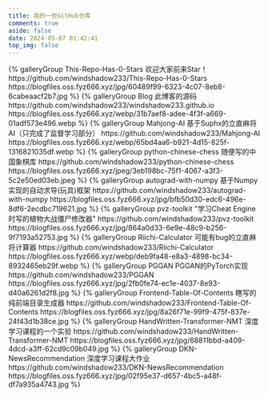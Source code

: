 ```yaml
---
title: 我的一些GitHub仓库
comments: true
aside: false
date: 2024-05-07 01:42:41
top_img: false
---
```


<div class="gallery-group-main">
{% galleryGroup This-Repo-Has-0-Stars 欢迎大家前来Star！ https://github.com/windshadow233/This-Repo-Has-0-Stars https://blogfiles.oss.fyz666.xyz/jpg/60489f99-6323-4c07-8eb8-6cabeaacf2b7.jpg %}
{% galleryGroup Blog 此博客的源码 https://github.com/windshadow233/windshadow233.github.io https://blogfiles.oss.fyz666.xyz/webp/31b7aef8-adee-4f3f-a669-01adf573e496.webp %}
{% galleryGroup Mahjong-AI 基于Suphx的立直麻将AI（只完成了监督学习部分） https://github.com/windshadow233/Mahjong-AI https://blogfiles.oss.fyz666.xyz/webp/65bd4aa6-b921-4d15-825f-1316821035df.webp %}
{% galleryGroup python-chinese-chess 随便写的中国象棋库 https://github.com/windshadow233/python-chinese-chess https://blogfiles.oss.fyz666.xyz/jpeg/3eb198bc-75f1-4067-a3f3-5c2e50ed03eb.jpeg %}
{% galleryGroup autograd-with-numpy 基于Numpy实现的自动求导(玩具)框架 https://github.com/windshadow233/autograd-with-numpy https://blogfiles.oss.fyz666.xyz/jpg/bfb50d30-edc6-496e-8df6-2ecdbc719621.jpg %}
{% galleryGroup pvz-toolkit "学习Cheat Engine时写的植物大战僵尸修改器" https://github.com/windshadow233/pvz-toolkit https://blogfiles.oss.fyz666.xyz/jpg/864a0d33-6e9e-48c9-b256-9f7193a52753.jpg %}
{% galleryGroup Riichi-Calculator 可能有bug的立直麻将计算器 https://github.com/windshadow233/Riichi-Calculator https://blogfiles.oss.fyz666.xyz/webp/deb9fa48-e8a3-4898-bc34-8932465eb29f.webp %}
{% galleryGroup PGGAN PGGAN的PyTorch实现 https://github.com/windshadow233/PGGAN https://blogfiles.oss.fyz666.xyz/jpg/2fb0fe74-ec1e-4037-8e93-d40a6261d2f8.jpg %}
{% galleryGroup Frontend-Table-Of-Contents 瞎写的纯前端目录生成器 https://github.com/windshadow233/Frontend-Table-Of-Contents https://blogfiles.oss.fyz666.xyz/jpg/8a26f71e-99f9-475f-837e-24f43d1b38ce.jpg %}
{% galleryGroup HandWritten-Transformer-NMT 深度学习课程的一个实验 https://github.com/windshadow233/HandWritten-Transformer-NMT https://blogfiles.oss.fyz666.xyz/jpg/68811bbd-a409-4dcd-a3ff-62cd9c09b049.jpg %}
{% galleryGroup DKN-NewsRecommendation 深度学习课程大作业 https://github.com/windshadow233/DKN-NewsRecommendation https://blogfiles.oss.fyz666.xyz/jpg/02f95e37-d657-4bc5-a48f-df7a935a4743.jpg %}
</div>